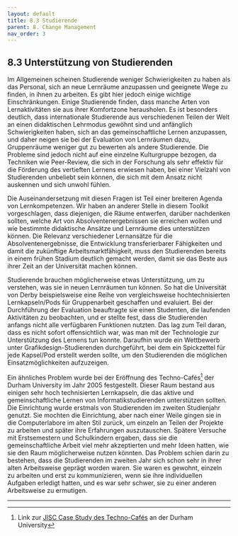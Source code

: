 ```yaml
---
layout: default
title: 8.3 Studierende
parent: 8. Change Management
nav_order: 3
---
```


## 8.3 Unterstützung von Studierenden

Im Allgemeinen scheinen Studierende weniger Schwierigkeiten zu haben als
das Personal, sich an neue Lernräume anzupassen und geeignete Wege zu
finden, in ihnen zu arbeiten. Es gibt hier jedoch einige wichtige
Einschränkungen. Einige Studierende finden, dass manche Arten von
Lernaktivitäten sie aus ihrer Komfortzone herausholen. Es ist besonders
deutlich, dass internationale Studierende aus verschiedenen Teilen der
Welt an einen didaktischen Lehrmodus gewöhnt sind und anfänglich
Schwierigkeiten haben, sich an das gemeinschaftliche Lernen anzupassen,
und daher neigen sie bei der Evaluation von Lernräumen dazu,
Gruppenräume weniger gut zu bewerten als andere Studierende. Die
Probleme sind jedoch nicht auf eine einzelne Kulturgruppe bezogen, da
Techniken wie Peer-Review, die sich in der Forschung als sehr effektiv
für die Förderung des vertieften Lernens erwiesen haben, bei einer
Vielzahl von Studierenden unbeliebt sein können, die sich mit dem Ansatz
nicht auskennen und sich unwohl fühlen.

Die Auseinandersetzung mit diesen Fragen ist Teil einer breiteren Agenda
von Lernkompetenzen. Wir haben an anderer Stelle in diesem Toolkit
vorgeschlagen, dass diejenigen, die Räume entwerfen, darüber nachdenken
sollten, welche Art von Absolventenergebnissen sie erreichen wollen und
wie bestimmte didaktische Ansätze und Lernräume dies unterstützen
können. Die Relevanz verschiedener Lernansätze für die
Absolventenergebnisse, die Entwicklung transferierbarer Fähigkeiten und
damit die zukünftige Arbeitsmarktfähigkeit, muss den Studierenden
bereits in einem frühen Stadium deutlich gemacht werden, damit sie das
Beste aus ihrer Zeit an der Universität machen können.

Studierende brauchen möglicherweise etwas Unterstützung, um zu
verstehen, was sie in neuen Lernräumen tun können. So hat die
Universität von Derby beispielsweise eine Reihe von vergleichsweise
hochtechnisierten Lernkapseln/Pods für Gruppenarbeit geschaffen und
evaluiert. Bei der Durchführung der Evaluation beauftragte sie einen
Studenten, die laufenden Aktivitäten zu beobachten, und er stellte fest,
dass die Studierenden anfangs nicht alle verfügbaren Funktionen nutzten.
Das lag zum Teil daran, dass es nicht sofort offensichtlich war, was man
mit der Technologie zur Unterstützung des Lernens tun konnte. Daraufhin
wurde ein Wettbewerb unter Grafikdesign-Studierenden durchgeführt, bei
dem ein Spickzettel für jede Kapsel/Pod erstellt werden sollte, um den
Studierenden die möglichen Einsatzmöglichkeiten aufzuzeigen.

Ein ähnliches Problem wurde bei der Eröffnung des Techno-Cafés[^30] der
Durham University im Jahr 2005 festgestellt. Dieser Raum bestand aus
einigen sehr hoch technisierten Lernkapseln, die das aktive und
gemeinschaftliche Lernen von Informatikstudierenden unterstützen
sollten. Die Einrichtung wurde erstmals von Studierenden im zweiten
Studienjahr genutzt. Sie mochten die Einrichtung, aber nach einer Weile
gingen sie in die Computerlabore im alten Stil zurück, um einzeln an
Teilen der Projekte zu arbeiten und später ihre Erfahrungen
auszutauschen. Spätere Versuche mit Erstsemestern und Schulkindern
ergaben, dass sie die gemeinschaftliche Arbeit viel mehr akzeptierten
und mehr Ideen hatten, wie sie den Raum möglicherweise nutzen könnten.
Das Problem schien darin zu bestehen, dass die Studierenden im zweiten
Jahr sich schon sehr in ihrer alten Arbeitsweise geprägt worden waren.
Sie waren es gewohnt, einzeln zu arbeiten und erst zu kommunizieren,
wenn sie ihre individuellen Aufgaben erledigt hatten, und es war sehr
schwer, sie zu einer anderen Arbeitsweise zu ermutigen.

---

[^30]: Link zur [JISC Case Study des Techno-Cafés](https://jiscinfonetcasestudies.pbworks.com/w/page/45250009/Durham%20University%20-%20Techno-Cafe) an der Durham University
